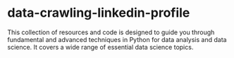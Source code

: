 # data-crawling-linkedin-profile
 This collection of resources and code is designed to guide you through fundamental and advanced techniques in Python for data analysis and data science. It covers a wide range of essential data science topics.
